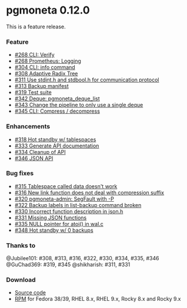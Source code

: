 # pgmoneta 0.12.0

This is a feature release.

### Feature

* [#268 CLI: Verify](https://github.com/pgmoneta/pgmoneta/issues/267)
* [#268 Prometheus: Logging](https://github.com/pgmoneta/pgmoneta/issues/268)
* [#304 CLI: info command](https://github.com/pgmoneta/pgmoneta/issues/304)
* [#308 Adaptive Radix Tree](https://github.com/pgmoneta/pgmoneta/issues/308)
* [#311 Use stdint.h and stdbool.h for communication protocol](https://github.com/pgmoneta/pgmoneta/issues/311)
* [#313 Backup manifest](https://github.com/pgmoneta/pgmoneta/issues/313)
* [#319 Test suite](https://github.com/pgmoneta/pgmoneta/issues/319)
* [#342 Deque: pgmoneta_deque_list](https://github.com/pgmoneta/pgmoneta/issues/342)
* [#343 Change the pipeline to only use a single deque](https://github.com/pgmoneta/pgmoneta/issues/343)
* [#345 CLI: Compress / decompress](https://github.com/pgmoneta/pgmoneta/issues/345)

### Enhancements

* [#318 Hot standby w/ tablespaces](https://github.com/pgmoneta/pgmoneta/issues/318)
* [#333 Generate API documentation](https://github.com/pgmoneta/pgmoneta/issues/333)
* [#334 Cleanup of API](https://github.com/pgmoneta/pgmoneta/issues/334)
* [#346 JSON API](https://github.com/pgmoneta/pgmoneta/issues/346)

### Bug fixes

* [#315 Tablespace called data doesn't work](https://github.com/pgmoneta/pgmoneta/issues/315)
* [#316 New link function does not deal with compression suffix](https://github.com/pgmoneta/pgmoneta/issues/316)
* [#320 pgmoneta-admin: SegFault with -P](https://github.com/pgmoneta/pgmoneta/issues/320)
* [#322 Backup labels in list-backup command broken](https://github.com/pgmoneta/pgmoneta/issues/322)
* [#330 Incorrect function description in json.h](https://github.com/pgmoneta/pgmoneta/issues/330)
* [#331 Missing JSON functions](https://github.com/pgmoneta/pgmoneta/issues/331)
* [#335 NULL pointer for atoi() in wal.c](https://github.com/pgmoneta/pgmoneta/issues/335)
* [#348 Hot standby w/ 0 backups](https://github.com/pgmoneta/pgmoneta/issues/348)

### Thanks to

@Jubilee101: #308, #313, #316, #322, #330, #334, #335, #346
@GuChad369: #319, #345
@shikharish: #311, #331

### Download

* [Source code](https://github.com/pgmoneta/pgmoneta/releases/download/0.13.0/pgmoneta-0.13.0.tar.gz)
* [RPM](https://yum.postgresql.org) for Fedora 38/39, RHEL 8.x, RHEL 9.x, Rocky 8.x and Rocky 9.x
